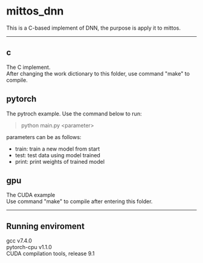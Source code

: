 # mittos_dnn

This is a C-based implement of DNN, the purpose is apply it to mittos.

---
## c
The C implement.  
After changing the work dictionary to this folder, use command "make" to compile.
## pytorch
The pytroch example.
Use the command below to run:
>python main.py <parameter\>

parameters can be as follows:
* train: train a new model from start
* test: test data using model trained
* print: print weights of trained model

## gpu
The CUDA example  
Use command "make" to compile after entering this folder.

---

## Running enviroment

gcc v7.4.0  
pytorch-cpu v1.1.0  
CUDA compilation tools, release 9.1